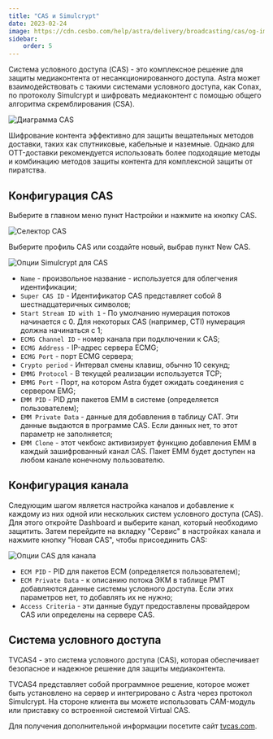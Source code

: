 ```yaml
---
title: "CAS и Simulcrypt"
date: 2023-02-24
image: https://cdn.cesbo.com/help/astra/delivery/broadcasting/cas/og-image.png
sidebar:
    order: 5
---
```


Система условного доступа (CAS) - это комплексное решение для защиты медиаконтента от несанкционированного доступа. Astra может взаимодействовать с такими системами условного доступа, как Conax, по протоколу Simulcrypt и шифровать медиаконтент с помощью общего алгоритма скремблирования (CSA).

![Диаграмма CAS](https://cdn.cesbo.com/help/astra/delivery/broadcasting/cas/cas.svg)

Шифрование контента эффективно для защиты вещательных методов доставки, таких как спутниковые, кабельные и наземные. Однако для OTT-доставки рекомендуется использовать более подходящие методы и комбинацию методов защиты контента для комплексной защиты от пиратства.

## Конфигурация CAS[](https://help.cesbo.com/astra/delivery/cas/cas-and-simulcrypt#cas-configuration)

Выберите в главном меню пункт Настройки и нажмите на кнопку CAS.

![Селектор CAS](https://cdn.cesbo.com/help/astra/delivery/broadcasting/cas/selector.png)

Выберите профиль CAS или создайте новый, выбрав пункт New CAS.

![Опции Simulcrypt для CAS](https://cdn.cesbo.com/help/astra/delivery/broadcasting/cas/cas-options.png)

- `Name` - произвольное название - используется для облегчения идентификации;
- `Super CAS ID` - Идентификатор CAS представляет собой 8 шестнадцатеричных символов;
- `Start Stream ID with 1` - По умолчанию нумерация потоков начинается с 0. Для некоторых CAS (например, CTI) нумерация должна начинаться с 1;
- `ECMG Channel ID` - номер канала при подключении к CAS;
- `ECMG Address` - IP-адрес сервера ECMG;
- `ECMG Port` - порт ECMG сервера;
- `Crypto period` - Интервал смены клавиш, обычно 10 секунд;
- `EMMG Protocol` - В текущей реализации используется TCP;
- `EMMG Port` - Порт, на котором Astra будет ожидать соединения с сервером EMG;
- `EMM PID` - PID для пакетов EMM в системе (определяется пользователем);
- `EMM Private Data` - данные для добавления в таблицу CAT. Эти данные выдаются в программе CAS. Если данных нет, то этот параметр не заполняется;
- `EMM Clone` - этот чекбокс активизирует функцию добавления EMM в каждый зашифрованный канал CAS. Пакет EMM будет доступен на любом канале конечному пользователю.

## Конфигурация канала[](https://help.cesbo.com/astra/delivery/cas/cas-and-simulcrypt#channel-configuration)

Следующим шагом является настройка каналов и добавление к каждому из них одной или нескольких систем условного доступа (CAS). Для этого откройте Dashboard и выберите канал, который необходимо защитить. Затем перейдите на вкладку "Сервис" в настройках канала и нажмите кнопку "Новая CAS", чтобы присоединить CAS:

![Опции CAS для канала](https://cdn.cesbo.com/help/astra/delivery/broadcasting/cas/channel-options.png)

- `ECM PID` - PID для пакетов ECM (определяется пользователем);
- `ECM Private Data` - к описанию потока ЭКМ в таблице PMT добавляются данные системы условного доступа. Если этих параметров нет, то добавлять их не нужно;
- `Access Criteria` - эти данные будут предоставлены провайдером CAS или определены на сервере CAS.

## Система условного доступа

TVCAS4 - это система условного доступа (CAS), которая обеспечивает безопасное и надежное решение для защиты медиаконтента.

TVCAS4 представляет собой программное решение, которое может быть установлено на сервер и интегрировано с Astra через протокол Simulcrypt. На стороне клиента вы можете использовать CAM-модуль или приставку со встроенной системой Virtual CAS.

Для получения дополнительной информации посетите сайт [tvcas.com](https://tvcas.com).
